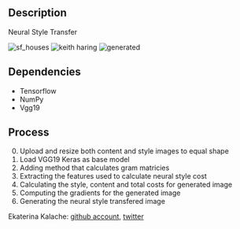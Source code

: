 ## Description
Neural Style Transfer

![sf_houses](https://i.imgur.com/dgL140s.jpg?1)
![keith haring](https://i.imgur.com/21vw6dK.jpg?1)
![generated](https://i.imgur.com/onnS4Wg.png?1)

## Dependencies
* Tensorflow
* NumPy
* Vgg19

## Process
0. Upload and resize both content and style images to equal shape
1. Load VGG19 Keras as base model
2. Adding method that calculates gram matricies
3. Extracting the features used to calculate neural style cost
4. Calculating the style, content and total costs for generated image
5. Computing the gradients for the generated image
6. Generating  the neural style transfered image

Ekaterina Kalache: [github account](https://github.com/KatyaKalache), [twitter](https://twitter.com/KatyaKalache)
